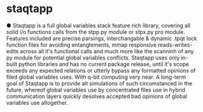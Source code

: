 # staqtapp

● Staqtapp is a full global variables stack feature rich library, covering all solid i/o functions calls from the stpp.py module or stpx.py pro module. Features included are precise parsings, interchangable & dynamic .tpqt lock function files for avoiding entanglements, mmap responsive reads-writes-edits across all it's functional calls and much more like the scanninh of any py module for potential global variables conflicts. Staqtapp uses only in-built python libraries and has no current package release, until it's scope exceeds any expected relations or utterly bypass any formatted opinions of filed global variables uses. With q-bit computing very near. A long-term goal of Staqtapp is to provide alt simulations of such circumstanced in the future, whereof global variables use by concentrated files use in hybrid communication layers quickly desolves accepted bad opinions of global variables use altogether.
